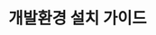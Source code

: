 ---
title: 개발환경 설치 가이드
linkTitle: "설치 가이드"
description: "개발자 개발환경을 다운로드 받아 설치 후 프로젝트를 생성해서 실행하기까지의 가이드를 제공한다."
url: /egovframe-development/install-guide
menu:
  depth:
    weight: 2
    parent: "egovframe-development"
    identifier: "install-guide"
---